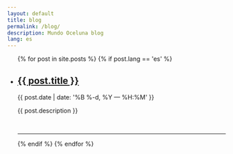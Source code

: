 ```yaml
---
layout: default
title: blog
permalink: /blog/
description: Mundo Oceluna blog
lang: es
---
```


<ul class="post-list">
{% for post in site.posts %}
{% if post.lang == 'es' %}
      <li>
        <h2><a class="post-title" href="{{ post.url | prepend: site.baseurl }}">{{ post.title }}</a></h2>
        <p class="post-meta">{{ post.date | date: '%B %-d, %Y — %H:%M' }}</p>
        <p>{{ post.description }}</p>
        <br/>
        <hr/>
</li>
{% endif %}
{% endfor %}
